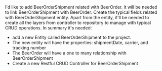I'd like to add BeerOrderShipment related with BeerOrder. It will be needed to link BeerOrderShipment with BeerOrder. Create the typical fields related with BeerOrderShipment entity.
Apart from the entity, it'll be needed to create all the layers from controller to repository to manage with typical CRUD operations.
In summary it's needed:
* add a new Entity called BeerOrderShipment to the project.
* The new entity will have the properties: shipmentDate, carrier, and tracking number
* The BeerOrder will have a one to many relationship with BeerOrderShipment
* Create a new Restful CRUD Controller for BeerOrderShipment

